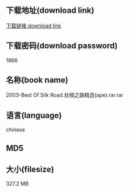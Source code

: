 ## 下载地址(download link)
[下载链接 download link](https://tutu365.netlify.app/?s=2003-Best+Of+Silk+Road.%E4%B8%9D%E7%BB%B8%E4%B9%8B%E8%B7%AF%E7%B2%BE%E9%80%89%28ape%29.rar)

## 下载密码(download password)
1866

## 名称(book name)
2003-Best Of Silk Road.丝绸之路精选(ape).rar.rar

## 语言(language)
chinese

## MD5


## 大小(filesize)
327.2 MB
